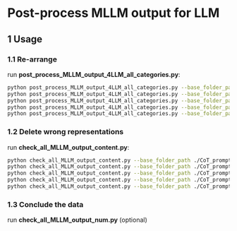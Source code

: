 # Post-process MLLM output for LLM

## 1 Usage

### 1.1 Re-arrange

run **post_process_MLLM_output_4LLM_all_categories.py**:

```bash
python post_process_MLLM_output_4LLM_all_categories.py --base_folder_path ./CoT_prompts_1/all_LLaVA_results --save_folder_path ./CoT_prompts_1/all_LLaVA_results_revised
python post_process_MLLM_output_4LLM_all_categories.py --base_folder_path ./CoT_prompts_2/all_LLaVA_results --save_folder_path ./CoT_prompts_2/all_LLaVA_results_revised (optional)
python post_process_MLLM_output_4LLM_all_categories.py --base_folder_path ./CoT_prompts_3/all_LLaVA_results --save_folder_path ./CoT_prompts_3/all_LLaVA_results_revised (optional)
python post_process_MLLM_output_4LLM_all_categories.py --base_folder_path ./CoT_prompts_4/all_LLaVA_results --save_folder_path ./CoT_prompts_4/all_LLaVA_results_revised (optional)
python post_process_MLLM_output_4LLM_all_categories.py --base_folder_path ./CoT_prompts_5/all_LLaVA_results --save_folder_path ./CoT_prompts_5/all_LLaVA_results_revised (optional)
```

### 1.2 Delete wrong representations

run **check_all_MLLM_output_content.py**:

```bash
python check_all_MLLM_output_content.py --base_folder_path ./CoT_prompts_1/all_LLaVA_results --save_folder_path ./CoT_prompts_1/all_LLaVA_results_revised
python check_all_MLLM_output_content.py --base_folder_path ./CoT_prompts_2/all_LLaVA_results --save_folder_path ./CoT_prompts_2/all_LLaVA_results_revised (optional)
python check_all_MLLM_output_content.py --base_folder_path ./CoT_prompts_3/all_LLaVA_results --save_folder_path ./CoT_prompts_3/all_LLaVA_results_revised (optional)
python check_all_MLLM_output_content.py --base_folder_path ./CoT_prompts_4/all_LLaVA_results --save_folder_path ./CoT_prompts_4/all_LLaVA_results_revised (optional)
python check_all_MLLM_output_content.py --base_folder_path ./CoT_prompts_5/all_LLaVA_results --save_folder_path ./CoT_prompts_5/all_LLaVA_results_revised (optional)
```

### 1.3 Conclude the data

run **check_all_MLLM_output_num.py** (optional)
